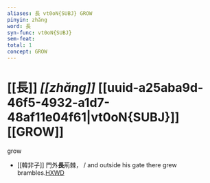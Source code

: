 ```yaml
---
aliases: 長 vt0oN{SUBJ} GROW
pinyin: zhǎng
word: 長
syn-func: vt0oN{SUBJ}
sem-feat: 
total: 1
concept: GROW 
---
```

# [[長]] *[[zhǎng]]*  [[uuid-a25aba9d-46f5-4932-a1d7-48af11e04f61|vt0oN{SUBJ}]] [[GROW]]
grow
 - [[韓非子]] 門外**長**荊棘， / and outside his gate there grew brambles.[HXWD](https://hxwd.org/textview.html?location=KR3c0005_tls_033-73a.5)